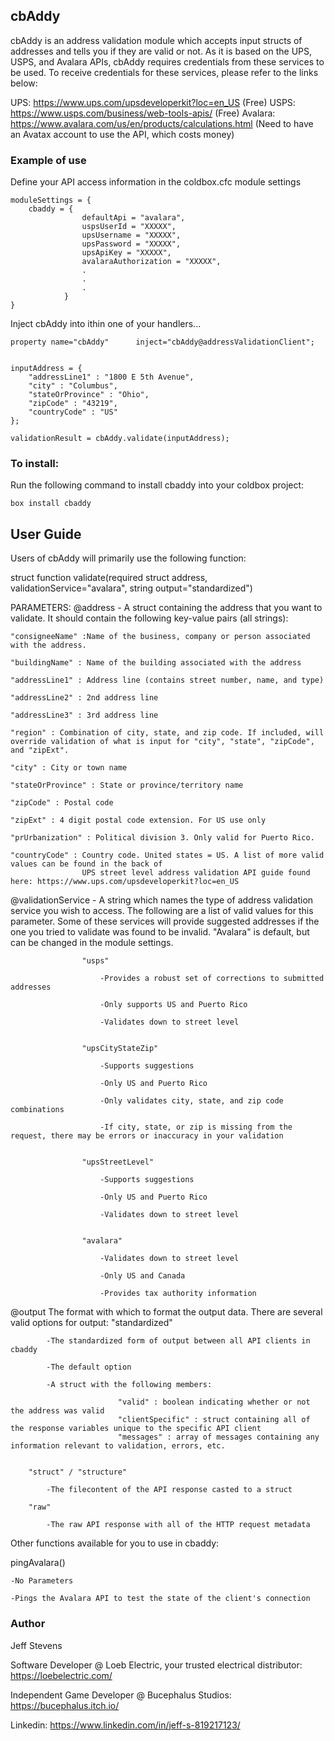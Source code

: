## cbAddy
cbAddy is an address validation module which accepts input structs of addresses
and tells you if they are valid or not. As it is based on the UPS, USPS, and Avalara APIs,
cbAddy requires credentials from these services to be used. To receive credentials for 
these services, please refer to the links below:

UPS: https://www.ups.com/upsdeveloperkit?loc=en_US (Free)
USPS: https://www.usps.com/business/web-tools-apis/ (Free)
Avalara: https://www.avalara.com/us/en/products/calculations.html (Need to have an Avatax account to use the API, which costs money)


### Example of use

Define your API access information in the coldbox.cfc module settings

``` 
moduleSettings = {
    cbaddy = {
                defaultApi = "avalara",
                uspsUserId = "XXXXX",
                upsUsername = "XXXXX",
                upsPassword = "XXXXX",
                upsApiKey = "XXXXX",
                avalaraAuthorization = "XXXXX",
                .
                .
                .
            }
}
```

Inject cbAddy into ithin one of your handlers...

```
property name="cbAddy"      inject="cbAddy@addressValidationClient";


inputAddress = {
    "addressLine1" : "1800 E 5th Avenue",
    "city" : "Columbus",
    "stateOrProvince" : "Ohio",
    "zipCode" : "43219",
    "countryCode" : "US"
};

validationResult = cbAddy.validate(inputAddress);
```


### To install:

Run the following command to install cbaddy into your coldbox project:

```
box install cbaddy
```

## User Guide

Users of cbAddy will primarily use the following function:

struct function validate(required struct address, validationService="avalara", string output="standardized")

PARAMETERS:
@address - A struct containing the address that you want to validate. It should contain the following key-value pairs (all strings):

    "consigneeName" :Name of the business, company or person associated with the address.
    
    "buildingName" : Name of the building associated with the address
    
    "addressLine1" : Address line (contains street number, name, and type)
    
    "addressLine2" : 2nd address line
    
    "addressLine3" : 3rd address line
    
    "region" : Combination of city, state, and zip code. If included, will override validation of what is input for "city", "state", "zipCode", and "zipExt".
    
    "city" : City or town name
    
    "stateOrProvince" : State or province/territory name
    
    "zipCode" : Postal code
    
    "zipExt" : 4 digit postal code extension. For US use only
    
    "prUrbanization" : Political division 3. Only valid for Puerto Rico.
    
    "countryCode" : Country code. United states = US. A list of more valid values can be found in the back of
                    UPS street level address validation API guide found here: https://www.ups.com/upsdeveloperkit?loc=en_US


@validationService - A string which names the type of address validation service you wish to access. The following are
                    a list of valid values for this parameter. Some of these services will provide suggested addresses
                    if the one you tried to validate was found to be invalid. "Avalara" is default, but can be changed
                    in the module settings.
                    
                    "usps"
                    
                        -Provides a robust set of corrections to submitted addresses
                        
                        -Only supports US and Puerto Rico
                        
                        -Validates down to street level
                        
                        
                    "upsCityStateZip"
                    
                        -Supports suggestions
                        
                        -Only US and Puerto Rico
                        
                        -Only validates city, state, and zip code combinations
                        
                        -If city, state, or zip is missing from the request, there may be errors or inaccuracy in your validation
                        
                        
                    "upsStreetLevel"
                    
                        -Supports suggestions
                        
                        -Only US and Puerto Rico
                        
                        -Validates down to street level
                        
                        
                    "avalara"
                    
                        -Validates down to street level
                        
                        -Only US and Canada
                        
                        -Provides tax authority information
                        

@output The format with which to format the output data. There are several valid options for output:
        "standardized"
        
            -The standardized form of output between all API clients in cbaddy
            
            -The default option
            
            -A struct with the following members:
            
                            "valid" : boolean indicating whether or not the address was valid 
                            "clientSpecific" : struct containing all of the response variables unique to the specific API client
                            "messages" : array of messages containing any information relevant to validation, errors, etc.
                            
                            
        "struct" / "structure"
        
            -The filecontent of the API response casted to a struct
            
        "raw"
        
            -The raw API response with all of the HTTP request metadata
            

Other functions available for you to use in cbaddy:

pingAvalara()

    -No Parameters
    
    -Pings the Avalara API to test the state of the client's connection


### Author
Jeff Stevens

Software Developer @ Loeb Electric, your trusted electrical distributor: https://loebelectric.com/

Independent Game Developer @ Bucephalus Studios: https://bucephalus.itch.io/

Linkedin: https://www.linkedin.com/in/jeff-s-819217123/
